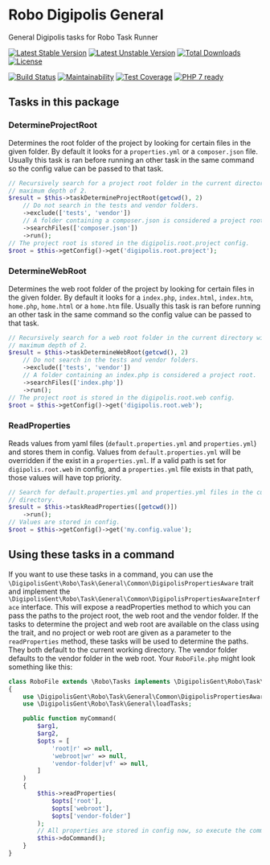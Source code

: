 # Robo Digipolis General

General Digipolis tasks for Robo Task Runner

[![Latest Stable Version](https://poser.pugx.org/digipolisgent/robo-digipolis-general/v/stable)](https://packagist.org/packages/digipolisgent/robo-digipolis-general)
[![Latest Unstable Version](https://poser.pugx.org/digipolisgent/robo-digipolis-general/v/unstable)](https://packagist.org/packages/digipolisgent/robo-digipolis-general)
[![Total Downloads](https://poser.pugx.org/digipolisgent/robo-digipolis-general/downloads)](https://packagist.org/packages/digipolisgent/robo-digipolis-general)
[![License](https://poser.pugx.org/digipolisgent/robo-digipolis-general/license)](https://packagist.org/packages/digipolisgent/robo-digipolis-general)

[![Build Status](https://travis-ci.org/digipolisgent/robo-digipolis-general.svg?branch=develop)](https://travis-ci.org/digipolisgent/robo-digipolis-general)
[![Maintainability](https://api.codeclimate.com/v1/badges/37c4961b0a0d7f6ff3d0/maintainability)](https://codeclimate.com/github/digipolisgent/robo-digipolis-general/maintainability)
[![Test Coverage](https://api.codeclimate.com/v1/badges/37c4961b0a0d7f6ff3d0/test_coverage)](https://codeclimate.com/github/digipolisgent/robo-digipolis-general/test_coverage)
[![PHP 7 ready](http://php7ready.timesplinter.ch/digipolisgent/robo-digipolis-general/develop/badge.svg)](https://travis-ci.org/digipolisgent/robo-digipolis-general)

## Tasks in this package

### DetermineProjectRoot

Determines the root folder of the project by looking for certain files in the
given folder. By default it looks for a `properties.yml` or a `composer.json`
file. Usually this task is ran before running an other task in the same command
so the config value can be passed to that task.

```php
// Recursively search for a project root folder in the current directory with a
// maximum depth of 2.
$result = $this->taskDetermineProjectRoot(getcwd(), 2)
    // Do not search in the tests and vendor folders.
    ->exclude(['tests', 'vendor'])
    // A folder containing a composer.json is considered a project root.
    ->searchFiles(['composer.json'])
    ->run();
// The project root is stored in the digipolis.root.project config.
$root = $this->getConfig()->get('digipolis.root.project');
```

### DetermineWebRoot

Determines the web root folder of the project by looking for certain files in
the given folder. By default it looks for a `index.php`, `index.html`,
`index.htm`, `home.php`, `home.html` or a `home.htm` file. Usually this task is
ran before running an other task in the same command so the config value can be
passed to that task.

```php
// Recursively search for a web root folder in the current directory with a
// maximum depth of 2.
$result = $this->taskDetermineWebRoot(getcwd(), 2)
    // Do not search in the tests and vendor folders.
    ->exclude(['tests', 'vendor'])
    // A folder containing an index.php is considered a project root.
    ->searchFiles(['index.php'])
    ->run();
// The project root is stored in the digipolis.root.web config.
$root = $this->getConfig()->get('digipolis.root.web');
```

### ReadProperties

Reads values from yaml files (`default.properties.yml` and `properties.yml`) and
stores them in config. Values from `default.properties.yml` will be overridden
if the exist in a `properties.yml`. If a valid path is set for
`digipolis.root.web` in config, and a `properties.yml` file exists in that path,
those values will have top priority.

```php
// Search for default.properties.yml and properties.yml files in the current
// directory.
$result = $this->taskReadProperties([getcwd()])
    ->run();
// Values are stored in config.
$root = $this->getConfig()->get('my.config.value');
```

## Using these tasks in a command

If you want to use these tasks in a command, you can use the
`\DigipolisGent\Robo\Task\General\Common\DigipolisPropertiesAware` trait and
implement the
`\DigipolisGent\Robo\Task\General\Common\DigipolisPropertiesAwareInterface`
interface. This will expose a readProperties method to which you can pass the
paths to the project root, the web root and the vendor folder. If the tasks to
determine the project and web root are available on the class using the trait,
and no project or web root are given as a parameter to the `readProperties`
method, these tasks will be used to determine the paths. They both default to
the current working directory. The vendor folder defaults to the vendor folder
in the web root. Your `RoboFile.php` might look something like this:

```php
class RoboFile extends \Robo\Tasks implements \DigipolisGent\Robo\Task\General\Common\DigipolisPropertiesAwareInterface
{
    use \DigipolisGent\Robo\Task\General\Common\DigipolisPropertiesAware;
    use \DigipolisGent\Robo\Task\General\loadTasks;

    public function myCommand(
        $arg1,
        $arg2,
        $opts = [
            'root|r' => null,
            'webroot|wr' => null,
            'vendor-folder|vf' => null,
        ]
    )
    {
        $this->readProperties(
            $opts['root'],
            $opts['webroot'],
            $opts['vendor-folder']
        );
        // All properties are stored in config now, so execute the command.
        $this->doCommand();
    }
}
